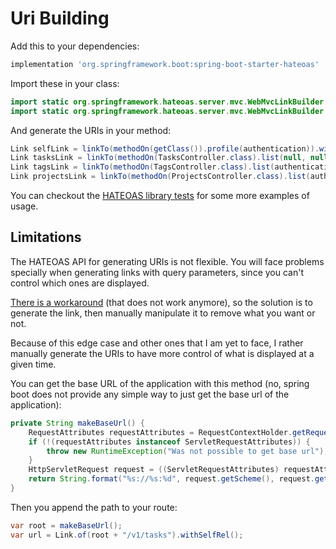 # Uri Building

Add this to your dependencies:

````groovy
implementation 'org.springframework.boot:spring-boot-starter-hateoas'
````

Import these in your class:

````java
import static org.springframework.hateoas.server.mvc.WebMvcLinkBuilder.linkTo;
import static org.springframework.hateoas.server.mvc.WebMvcLinkBuilder.methodOn;
````

And generate the URIs in your method:

````java
Link selfLink = linkTo(methodOn(getClass()).profile(authentication)).withSelfRel();
Link tasksLink = linkTo(methodOn(TasksController.class).list(null, null, null, null, null, authentication)).withRel("tasks");
Link tagsLink = linkTo(methodOn(TagsController.class).list(authentication)).withRel("tags");
Link projectsLink = linkTo(methodOn(ProjectsController.class).list(authentication)).withRel("projects");
````

You can checkout the [HATEOAS library tests](https://github.com/spring-projects/spring-hateoas/blob/0.23.0.RELEASE/src/test/java/org/springframework/hateoas/mvc/ControllerLinkBuilderUnitTest.java#L57) for some more examples of usage.

## Limitations

The HATEOAS API for generating URIs is not flexible. You will face problems specially when generating links with query parameters, since you can't control which ones are displayed.

[There is a workaround](https://github.com/spring-projects/spring-hateoas/issues/535) (that does not work anymore), so the solution is to generate the link, then manually manipulate it to remove what you want or not. 

Because of this edge case and other ones that I am yet to face, I rather manually generate the URIs to have more control of what is displayed at a given time.

You can get the base URL of the application with this method (no, spring boot does not provide any simple way to just get the base url of the application):

````java
private String makeBaseUrl() {
    RequestAttributes requestAttributes = RequestContextHolder.getRequestAttributes();
    if (!(requestAttributes instanceof ServletRequestAttributes)) {
        throw new RuntimeException("Was not possible to get base url");
    }
    HttpServletRequest request = ((ServletRequestAttributes) requestAttributes).getRequest();
    return String.format("%s://%s:%d", request.getScheme(), request.getServerName(), request.getServerPort());
}
````

Then you append the path to your route:

````java
var root = makeBaseUrl();
var url = Link.of(root + "/v1/tasks").withSelfRel();
````